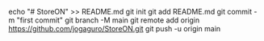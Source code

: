 echo "# StoreON" >> README.md
git init
git add README.md
git commit -m "first commit"
git branch -M main
git remote add origin https://github.com/jogaguro/StoreON.git
git push -u origin main
